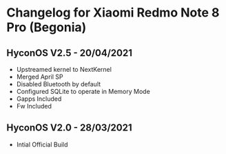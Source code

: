# Changelog for Xiaomi Redmo Note 8 Pro (Begonia)

## HyconOS V2.5 - 20/04/2021

- Upstreamed kernel to NextKernel
- Merged April SP
- Disabled Bluetooth by default
- Configured SQLite to operate in Memory Mode
- Gapps Included
- Fw Included﻿
 
## HyconOS V2.0 - 28/03/2021

- Intial Official Build
